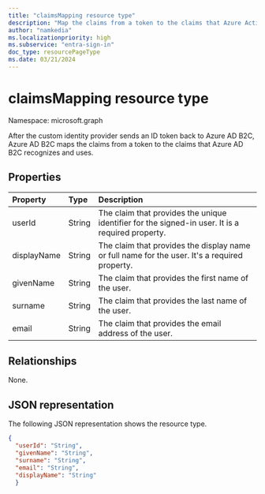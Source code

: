 ```yaml
---
title: "claimsMapping resource type"
description: "Map the claims from a token to the claims that Azure Active Directory B2C recognizes and uses."
author: "namkedia"
ms.localizationpriority: high
ms.subservice: "entra-sign-in"
doc_type: resourcePageType
ms.date: 03/21/2024
---
```


# claimsMapping resource type

Namespace: microsoft.graph

After the custom identity provider sends an ID token back to Azure AD B2C, Azure AD B2C maps the claims from a token to the claims that Azure AD B2C recognizes and uses.

## Properties
|Property|Type|Description|
|:-------|:---|:----------|
|userId|String|The claim that provides the unique identifier for the signed-in user. It is a required property.|
|displayName|String|The claim that provides the display name or full name for the user. It's a required property.|
|givenName|String|The claim that provides the first name of the user.|
|surname|String|The claim that provides the last name of the user.|
|email|String|The claim that provides the email address of the user.|

## Relationships
None.

## JSON representation
The following JSON representation shows the resource type.
<!-- {
  "blockType": "resource",
  "@odata.type": "microsoft.graph.claimsMapping"
}
-->

``` json
{
  "userId": "String",
  "givenName": "String",
  "surname": "String",
  "email": "String",
  "displayName": "String"
  }
```


